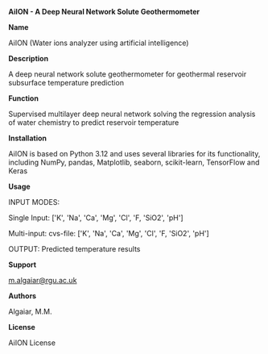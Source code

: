 **AiION - A Deep Neural Network Solute Geothermometer**

**Name**

AiION (Water ions analyzer using artificial intelligence)

**Description**

A deep neural network solute geothermometer for geothermal reservoir subsurface temperature prediction

**Function**

Supervised multilayer deep neural network solving the regression analysis of water chemistry to predict reservoir temperature

**Installation**

AiION is based on Python 3.12 and uses several libraries for its functionality, including NumPy, pandas, Matplotlib, seaborn, scikit-learn, TensorFlow and Keras

**Usage**

INPUT MODES:

Single Input: \['K', 'Na', 'Ca', 'Mg', 'Cl', 'F, 'SiO2', 'pH'\]

Multi-input: cvs-file: \['K', 'Na', 'Ca', 'Mg', 'Cl', 'F, 'SiO2', 'pH'\]

OUTPUT: Predicted temperature results

**Support**

[m.algaiar@rgu.ac.uk](mailto:m.algaiar@rgu.ac.uk)

**Authors**

Algaiar, M.M.

**License**

AiION License